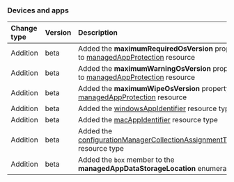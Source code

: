 ### Devices and apps

| **Change type** | **Version** | **Description** |
|:---|:---|:---|
|Addition|beta|Added the **maximumRequiredOsVersion** property to [managedAppProtection](https://docs.microsoft.com/en-us/graph/api/resources/intune-managedAppProtection?view=graph-rest-beta) resource|
|Addition|beta|Added the **maximumWarningOsVersion** property to [managedAppProtection](https://docs.microsoft.com/en-us/graph/api/resources/intune-managedAppProtection?view=graph-rest-beta) resource|
|Addition|beta|Added the **maximumWipeOsVersion** property to [managedAppProtection](https://docs.microsoft.com/en-us/graph/api/resources/intune-managedAppProtection?view=graph-rest-beta) resource|
|Addition|beta|Added the [windowsAppIdentifier](https://docs.microsoft.com/en-us/graph/api/resources/intune-windowsAppIdentifier?view=graph-rest-beta) resource type|
|Addition|beta|Added the [macAppIdentifier](https://docs.microsoft.com/en-us/graph/api/resources/intune-macAppIdentifier?view=graph-rest-beta) resource type|
|Addition|beta|Added the [configurationManagerCollectionAssignmentTarget](https://docs.microsoft.com/en-us/graph/api/resources/intune-configurationManagerCollectionAssignmentTarget?view=graph-rest-beta) resource type|
|Addition|beta|Added the `box` member to the **managedAppDataStorageLocation** enumeration|
